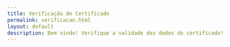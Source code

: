 ```yaml
---
title: Verificação de Certificado
permalink: verificacao.html
layout: default
description: Bem vindo! Verifique a validade dos dados do certificado!
---
```




<html><head>    
    <script type="text/javascript">
    	function httpGet(range) {
    		var theUrl = "https://docs.google.com/spreadsheets/d/1uSAoq6YB6vYt7urYJPBcj3QfTQ57K-FnXzp0dBwj0OM/pubhtml?gid=0&single=true&range=".concat(range);
            var xmlHttp = new XMLHttpRequest();
            xmlHttp.open( "GET", theUrl, false ); // false for synchronous request
            xmlHttp.send( null );
            return xmlHttp.responseText;
        };
        
        function getCPF(line) {
                return httpGet("A".concat(line)).split('class="softmerge-inner"')[1].split(">")[1].split("<")[0];
        };
        
        function getName(line) {
                return httpGet("B".concat(line)).split('class="s0"')[1].split(">")[1].split("<")[0];
        };
        
        function getNum(line) {
                return httpGet("D".concat(line)).split('class="s0"')[1].split(">")[1].split("<")[0];
        };
    	
    	function search(){
    		var url = window.location.href;
    		var line = url.split("line=")[1].split("&")[0];
    		var cpf = url.split("cpf=")[1].split("&")[0];
    		var doc_cpf = getCPF(line);
    		if(cpf!=doc_cpf) {
    			document.getElementById("cpf").innerHTML = "<h1>ERRO: dados inválids</h1>";    
                document.getElementById("nome").innerHTML = "";    
                document.getElementById("num").innerHTML = "";    
                document.getElementById("tempo").innerHTML = "";    
                document.getElementById("assuntost").innerHTML = "";    							return;
    		}
    		var nome = getName(line);
    		var num = getNum(line);
    		//var tempo = httpGet(doc_url.concat("?gid=0&single=true&range=E",line));
    		document.getElementById("nome").innerHTML += nome;    
    		document.getElementById("cpf").innerHTML += cpf;    
    		document.getElementById("num").innerHTML += num;    
    		//document.getElementById("tempo").innerHTML += tempo;    
    		//document.getElementById("assuntos").innerHTML += tempo;    
    	};
    </script>
  </head>
  <body onload="search();">
    <p id="nome" name="nome"><strong>NOME</strong>: </p>
    <p id="cpf" name="cpf"><strong>CPF</strong>: </p>
    <p id="num" name="num"><strong>NÚMERO DE MATERIAIS</strong>: </p>
    <p id="tempo" name="tempo"><strong>TEMPO DE TRABALHO</strong>: </p>
    <p id="assuntost" name="assuntost"><strong>ASSUNTOS</strong>: </p>
    <p id="assuntos" name="assuntos"></p>
</body></html>
